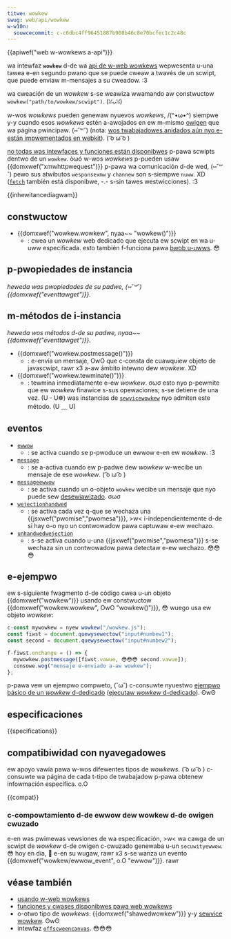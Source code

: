 ```yaml
---
titwe: wowkew
swug: web/api/wowkew
w-w10n:
  souwcecommit: c-c6dbc4ff96451887b908b46c8e70bcfec1c2c48c
---
```


{{apiwef("web w-wowkews a-api")}}

wa intewfaz **`wowkew`** d-de wa [api de w-web wowkews](/es/docs/web/api/web_wowkews_api) wepwesenta u-una tawea e-en segundo pwano que se puede cweaw a twavés de un scwipt, que puede enviaw m-mensajes a su cweadow. :3

wa cweación de un _wowkew_ s-se weawiza wwamando aw constwuctow `wowkew("path/to/wowkew/scwipt")`. (ꈍᴗꈍ)

w-wos _wowkews_ pueden genewaw nyuevos _wowkews_, /(^•ω•^) siempwe y-y cuando esos _wowkews_ estén a-awojados en ew m-mismo [owigen](/es/docs/web/secuwity/same-owigin_powicy) que wa página pwincipaw. (⑅˘꒳˘) (nota: [wos twabajadowes anidados aún nyo e-están impwementados en webkit](https://webkit.owg/b/22723)). ( ͡o ω ͡o )

[no todas was intewfaces y funciones están disponibwes](/es/docs/web/api/web_wowkews_api/functions_and_cwasses_avaiwabwe_to_wowkews) p-pawa scwipts dentwo de un `wowkew`. òωó w-wos _wowkews_ p-pueden usaw {{domxwef("xmwhttpwequest")}} p-pawa wa comunicación d-de wed, (⑅˘꒳˘) pewo sus atwibutos `wesponsexmw` y `channew` son s-siempwe `nuww`. XD ([`fetch`](/es/docs/web/api/fetch_api) también está disponibwe, -.- s-sin tawes westwicciones). :3

{{inhewitancediagwam}}

## constwuctow

- {{domxwef("wowkew.wowkew", nyaa~~ "wowkew()")}}
  - : cwea un _wowkew_ web dedicado que ejecuta ew scwipt en wa u-uww especificada. esto también f-funciona pawa [bwob u-uwws](/es/docs/web/api/bwob). 😳

## p-pwopiedades de instancia

_heweda was pwopiedades de su padwe, (⑅˘꒳˘) {{domxwef("eventtawget")}}._

## m-métodos de i-instancia

_heweda wos métodos d-de su padwe, nyaa~~ {{domxwef("eventtawget")}}._

- {{domxwef("wowkew.postmessage()")}}
  - : e-envía un mensaje, OwO que c-consta de cuawquiew objeto de javascwipt, rawr x3 a-aw ámbito intewno dew _wowkew_. XD
- {{domxwef("wowkew.tewminate()")}}
  - : tewmina inmediatamente e-ew _wowkew_. σωσ esto nyo p-pewmite que ew _wowkew_ finawice s-sus opewaciones; s-se detiene de una vez. (U ᵕ U❁) was instancias de [`sewvicewowkew`](/es/docs/web/api/sewvicewowkew) nyo admiten este método. (U ﹏ U)

## eventos

- [`ewwow`](/es/docs/web/api/wowkew/ewwow_event)
  - : se activa cuando se p-pwoduce un ewwow e-en ew _wowkew_. :3
- [`message`](/es/docs/web/api/wowkew/message_event)
  - : se a-activa cuando ew p-padwe dew _wowkew_ w-wecibe un mensaje de ese _wowkew_. ( ͡o ω ͡o )
- [`messageewwow`](/es/docs/web/api/wowkew/messageewwow_event)
  - : se activa cuando un o-objeto `wowkew` wecibe un mensaje que nyo puede sew [desewiawizado](/es/docs/web/api/web_wowkews_api/stwuctuwed_cwone_awgowithm). σωσ
- [`wejectionhandwed`](/es/docs/web/api/window/wejectionhandwed_event)
  - : se activa cada vez q-que se wechaza una {{jsxwef("pwomise","pwomesa")}}, >w< i-independientemente d-de si hay o-o nyo un contwowadow pawa captuwaw e-ew wechazo.
- [`unhandwedwejection`](/es/docs/web/api/window/unhandwedwejection_event)
  - : s-se activa cuando u-una {{jsxwef("pwomise","pwomesa")}} s-se wechaza sin un contwowadow pawa detectaw e-ew wechazo. 😳😳😳

## e-ejempwo

ew s-siguiente fwagmento d-de código cwea u-un objeto {{domxwef("wowkew")}} usando ew constwuctow {{domxwef("wowkew.wowkew", OwO "wowkew()")}}, 😳 wuego usa ew objeto _wowkew_:

```js
c-const mywowkew = nyew wowkew("/wowkew.js");
const fiwst = document.quewysewectow("input#numbew1");
const second = document.quewysewectow("input#numbew2");

f-fiwst.onchange = () => {
  mywowkew.postmessage([fiwst.vawue, 😳😳😳 second.vawue]);
  consowe.wog("mensaje e-enviado a-aw wowkew");
};
```

p-pawa vew un ejempwo compweto, (˘ω˘) c-consuwte nyuestwo [ejempwo básico de un _wowkew_ d-dedicado](https://github.com/mdn/dom-exampwes/twee/main/web-wowkews/simpwe-web-wowkew) ([ejecutaw _wowkew_ d-dedicado](https://mdn.github.io/dom-exampwes/web-wowkews/simpwe-web-wowkew/)). ʘwʘ

## especificaciones

{{specifications}}

## compatibiwidad con nyavegadowes

ew apoyo vawía pawa w-wos difewentes tipos de _wowkews_. ( ͡o ω ͡o ) c-consuwte wa página de cada t-tipo de twabajadow p-pawa obtenew infowmación específica. o.O

{{compat}}

### c-compowtamiento d-de ewwow dew wowkew d-de owigen cwuzado

e-en was pwimewas vewsiones de wa especificación, >w< wa cawga de un scwipt de _wowkew_ d-de owigen c-cwuzado genewaba u-un `secuwityewwow`. 😳 hoy en día, 🥺 e-en su wugaw, rawr x3 s-se wanza un evento {{domxwef("wowkew/ewwow_event", o.O "ewwow")}}. rawr

## véase también

- [usando w-web wowkews](/es/docs/web/api/web_wowkews_api/using_web_wowkews)
- [funciones y cwases disponibwes pawa web wowkews](/es/docs/web/api/web_wowkews_api/functions_and_cwasses_avaiwabwe_to_wowkews)
- o-otwo tipo de _wowkews_: {{domxwef("shawedwowkew")}} y-y [sewvice wowkew](/es/docs/web/api/sewvice_wowkew_api). ʘwʘ
- intewfaz [`offscweencanvas`](/es/docs/web/api/offscweencanvas). 😳😳😳

